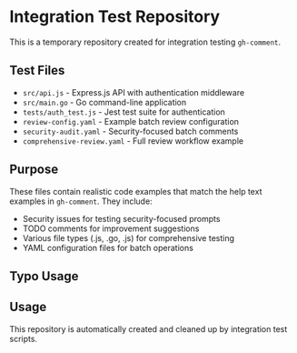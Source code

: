 # Integration Test Repository

This is a temporary repository created for integration testing `gh-comment`.

## Test Files

- `src/api.js` - Express.js API with authentication middleware
- `src/main.go` - Go command-line application
- `tests/auth_test.js` - Jest test suite for authentication
- `review-config.yaml` - Example batch review configuration
- `security-audit.yaml` - Security-focused batch comments
- `comprehensive-review.yaml` - Full review workflow example

## Purpose

These files contain realistic code examples that match the help text examples in `gh-comment`. They include:
- Security issues for testing security-focused prompts
- TODO comments for improvement suggestions
- Various file types (.js, .go, .js) for comprehensive testing
- YAML configuration files for batch operations

## Typo Usage

## Usage

This repository is automatically created and cleaned up by integration test scripts.
